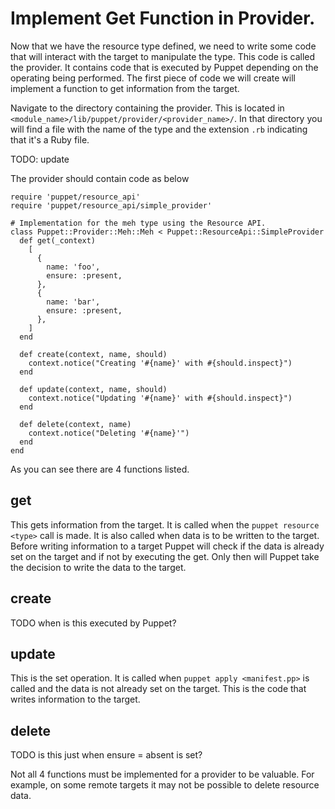 # Implement Get Function in Provider.

Now that we have the resource type defined, we need to write some code that will interact with the target to manipulate the type. This code is called the provider. It contains code that is executed by Puppet depending on the operating being performed. The first piece of code we will create will implement a function to get information from the target.

Navigate to the directory containing the provider. This is located in ```<module_name>/lib/puppet/provider/<provider_name>/```. In that directory you will find a file with the name of the type and the extension ```.rb``` indicating that it's a Ruby file.

TODO: update 

The provider should contain code as below

```
require 'puppet/resource_api'
require 'puppet/resource_api/simple_provider'

# Implementation for the meh type using the Resource API.
class Puppet::Provider::Meh::Meh < Puppet::ResourceApi::SimpleProvider
  def get(_context)
    [
      {
        name: 'foo',
        ensure: :present,
      },
      {
        name: 'bar',
        ensure: :present,
      },
    ]
  end

  def create(context, name, should)
    context.notice("Creating '#{name}' with #{should.inspect}")
  end

  def update(context, name, should)
    context.notice("Updating '#{name}' with #{should.inspect}")
  end

  def delete(context, name)
    context.notice("Deleting '#{name}'")
  end
end
```

As you can see there are 4 functions listed.

## get
This gets information from the target. It is called when the ```puppet resource <type>``` call is made. It is also called when data is to be written to the target. Before writing information to a target Puppet will check if the data is already set on the target and if not by executing the get. Only then will Puppet take the decision to write the data to the target.

## create
TODO when is this executed by Puppet?

## update
This is the set operation. It is called when ```puppet apply <manifest.pp>``` is called and the data is not already set on the target. This is the code that writes information to the target.

## delete
TODO is this just when ensure = absent is set?

Not all 4 functions must be implemented for a provider to be valuable. For example, on some remote targets it may not be possible to delete resource data.

